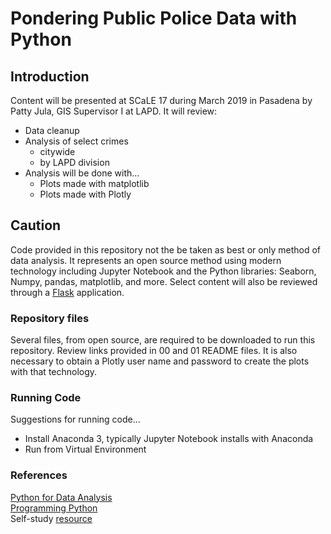 # Pondering Public Police Data with Python

## Introduction 
Content will be presented at SCaLE 17 during March 2019 in Pasadena by Patty Jula, GIS Supervisor I at LAPD. It will review:

- Data cleanup
- Analysis of select crimes
  - citywide
  - by LAPD division
- Analysis will be done with...
  -  Plots made with matplotlib
  - Plots made with Plotly

## Caution
Code provided in this repository not the be taken as best or only method of data analysis. It represents an open source method using modern technology including Jupyter Notebook and the Python libraries: Seaborn, Numpy, pandas, matplotlib, and more. Select content will also be reviewed through a [Flask](http://flask.pocoo.org/) application.  

### Repository files

Several files, from open source, are required to be downloaded to run this repository. Review links provided in 00 and 01 README files. It is also necessary to obtain a Plotly user name and password to create the plots with that technology.

### Running Code
Suggestions for running code...
- Install Anaconda 3, typically Jupyter Notebook installs with Anaconda
- Run from Virtual Environment



### References
[Python for Data Analysis](http://wesmckinney.com/pages/book.html)  
[Programming Python](https://learning-python.com/index-book-links.html)  
Self-study [resource](https://www.python-course.eu/python3_course.php)


